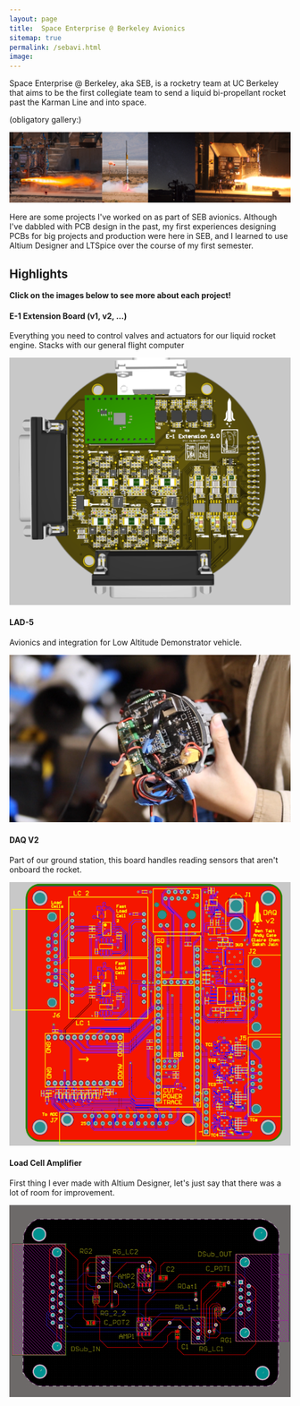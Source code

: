 ```yaml
---
layout: page
title:  Space Enterprise @ Berkeley Avionics
sitemap: true
permalink: /sebavi.html
image: 
---
```


Space Enterprise @ Berkeley, aka SEB, is a rocketry team at UC Berkeley that aims to be the first collegiate team to send a liquid bi-propellant rocket past the Karman Line and into space. 


(obligatory gallery:)

<img src="/images/posts/seb/gallery1.png">


Here are some projects I've worked on as part of SEB avionics. Although I've 
dabbled with PCB design in the past, my first experiences designing PCBs for big projects and production were here in SEB, and I learned to use Altium Designer and LTSpice over the course of my first semester. 

## Highlights

**Click on the images below to see more about each project!**

#### E-1 Extension Board (v1, v2, ...)

Everything you need to control valves and actuators for our liquid rocket engine. Stacks with our general flight computer

<a href="https://ctychen.github.io/e1ext.html">
  <img src="/images/posts/seb/e1ext/pcbv2.png" alt="E-1 Board">
</a>

#### LAD-5 

Avionics and integration for Low Altitude Demonstrator vehicle.

<a href="https://ctychen.github.io/lad5.html">
  <img src="/images/posts/seb/lad/lad5_1.png" alt="LAD5">
</a>

#### DAQ V2

Part of our ground station, this board handles reading sensors that aren't onboard the rocket. 

<a href="https://ctychen.github.io/daqv2.html">
  <img src="/images/posts/seb/daq2/pcb1.png" alt="DAQ Board V2">
</a>

#### Load Cell Amplifier

First thing I ever made with Altium Designer, let's just say that there was a lot of room for improvement.

<a href="https://ctychen.github.io/lcamp.html">
  <img src="/images/posts/seb/lcamp/pcb.png" alt="Load Cell Amplifier">
</a>




